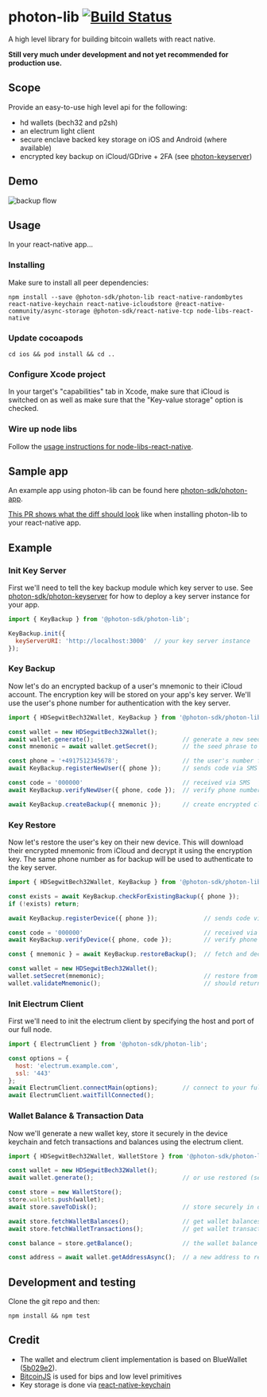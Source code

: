 # photon-lib [![Build Status](https://travis-ci.org/photon-sdk/photon-lib.svg?branch=master)](https://travis-ci.org/photon-sdk/photon-lib)

A high level library for building bitcoin wallets with react native.

**Still very much under development and not yet recommended for production use.**

## Scope

Provide an easy-to-use high level api for the following:

* hd wallets (bech32 and p2sh)
* an electrum light client
* secure enclave backed key storage on iOS and Android (where available)
* encrypted key backup on iCloud/GDrive + 2FA (see [photon-keyserver](https://github.com/photon-sdk/photon-keyserver))

## Demo

![backup flow](https://github.com/photon-sdk/photon-lib/raw/af4377c79519ad827d04e6e81de8e49593cdcb4b/backup_flow_2x.gif)

## Usage

In your react-native app...

### Installing

Make sure to install all peer dependencies:

```
npm install --save @photon-sdk/photon-lib react-native-randombytes react-native-keychain react-native-icloudstore @react-native-community/async-storage @photon-sdk/react-native-tcp node-libs-react-native
```

### Update cocoapods

```
cd ios && pod install && cd ..
```

### Configure Xcode project

In your target's "capabilities" tab in Xcode, make sure that iCloud is switched on as well as make sure that the "Key-value storage" option is checked.

### Wire up node libs

Follow the [usage instructions for node-libs-react-native](https://github.com/parshap/node-libs-react-native#usage).

## Sample app

An example app using photon-lib can be found here [photon-sdk/photon-app](https://github.com/photon-sdk/photon-app).

[This PR shows what the diff should look](https://github.com/photon-sdk/photon-app/pull/1/files) like when installing photon-lib to your react-native app.

## Example

### Init Key Server

First we'll need to tell the key backup module which key server to use. See [photon-sdk/photon-keyserver](https://github.com/photon-sdk/photon-keyserver) for how to deploy a key server instance for your app.

```js
import { KeyBackup } from '@photon-sdk/photon-lib';

KeyBackup.init({
  keyServerURI: 'http://localhost:3000'  // your key server instance
});
```

### Key Backup

Now let's do an encrypted backup of a user's mnemonic to their iCloud account. The encryption key will be stored on your app's key server. We'll use the user's phone number for authentication with the key server.

```js
import { HDSegwitBech32Wallet, KeyBackup } from '@photon-sdk/photon-lib';

const wallet = new HDSegwitBech32Wallet();
await wallet.generate();                         // generate a new seed phrase
const mnemonic = await wallet.getSecret();       // the seed phrase to backup

const phone = '+4917512345678';                  // the user's number for 2FA
await KeyBackup.registerNewUser({ phone });      // sends code via SMS

const code = '000000'                            // received via SMS
await KeyBackup.verifyNewUser({ phone, code });  // verify phone number

await KeyBackup.createBackup({ mnemonic });      // create encrypted cloud backup
```

### Key Restore

Now let's restore the user's key on their new device. This will download their encrypted mnemonic from iCloud and decrypt it using the encryption key. The same phone number as for backup will be used to authenticate to the key server.

```js
import { HDSegwitBech32Wallet, KeyBackup } from '@photon-sdk/photon-lib';

const exists = await KeyBackup.checkForExistingBackup({ phone });
if (!exists) return;

await KeyBackup.registerDevice({ phone });             // sends code via SMS

const code = '000000'                                  // received via SMS
await KeyBackup.verifyDevice({ phone, code });         // verify phone number

const { mnemonic } = await KeyBackup.restoreBackup();  // fetch and decrypt user's seed

const wallet = new HDSegwitBech32Wallet();
wallet.setSecret(mnemonic);                            // restore from the seed
wallet.validateMnemonic();                             // should return true
```

### Init Electrum Client

First we'll need to init the electrum client by specifying the host and port of our full node.

```js
import { ElectrumClient } from '@photon-sdk/photon-lib';

const options = {
  host: 'electrum.example.com',
  ssl: '443'
};
await ElectrumClient.connectMain(options);       // connect to your full node
await ElectrumClient.waitTillConnected();
```

### Wallet Balance & Transaction Data

Now we'll generate a new wallet key, store it securely in the device keychain and fetch transactions and balances using the electrum client.

```js
import { HDSegwitBech32Wallet, WalletStore } from '@photon-sdk/photon-lib';

const wallet = new HDSegwitBech32Wallet();
await wallet.generate();                         // or use restored (see above)

const store = new WalletStore();
store.wallets.push(wallet);
await store.saveToDisk();                        // store securely in device keychain

await store.fetchWalletBalances();               // get wallet balances from electrum
await store.fetchWalletTransactions();           // get wallet transactions from electrum

const balance = store.getBalance();              // the wallet balance to display in the ui

const address = await wallet.getAddressAsync();  // a new address to receive bitcoin
```

## Development and testing

Clone the git repo and then:

```
npm install && npm test
```

## Credit

* The wallet and electrum client implementation is based on BlueWallet ([5b029e2](https://github.com/BlueWallet/BlueWallet/tree/5b029e2fa2f4875161b640d402edd79ada477021)).
* [BitcoinJS](https://github.com/bitcoinjs/bitcoinjs-lib) is used for bips and low level primitives
* Key storage is done via [react-native-keychain](https://github.com/oblador/react-native-keychain)
